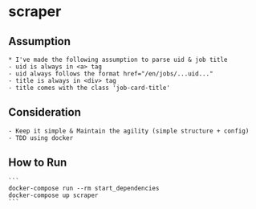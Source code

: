 # scraper

## Assumption
    * I've made the following assumption to parse uid & job title
    - uid is always in <a> tag
    - uid always follows the format href="/en/jobs/...uid..."
    - title is always in <div> tag
    - title comes with the class 'job-card-title'
    
## Consideration 
    - Keep it simple & Maintain the agility (simple structure + config)
    - TDD using docker

## How to Run
    ```
    docker-compose run --rm start_dependencies
    docker-compose up scraper
    ```